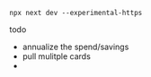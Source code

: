`npx next dev --experimental-https`

todo

-   annualize the spend/savings
-   pull mulitple cards
-
